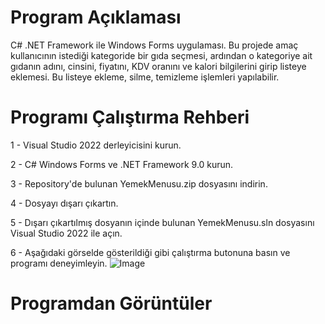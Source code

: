 # Program Açıklaması

C# .NET Framework ile Windows Forms uygulaması. Bu projede amaç kullanıcının istediği kategoride bir gıda seçmesi, ardından o kategoriye ait gıdanın adını, cinsini, fiyatını, KDV oranını ve kalori bilgilerini girip listeye eklemesi. Bu listeye ekleme, silme, temizleme işlemleri yapılabilir.

# Programı Çalıştırma Rehberi

1 - Visual Studio 2022 derleyicisini kurun.

2 - C# Windows Forms ve .NET Framework 9.0 kurun.

3 - Repository'de bulunan YemekMenusu.zip dosyasını indirin.

4 - Dosyayı dışarı çıkartın.

5 - Dışarı çıkartılmış dosyanın içinde bulunan YemekMenusu.sln dosyasını Visual Studio 2022 ile açın.

6 - Aşağıdaki görselde gösterildiği gibi çalıştırma butonuna basın ve programı deneyimleyin.
![Image](https://github.com/user-attachments/assets/65174fb0-80a1-4221-9b8c-eccdb2812f44)

# Programdan Görüntüler



